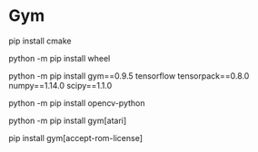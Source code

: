 # Gym

pip install cmake

python -m pip install wheel

python -m pip install gym==0.9.5 tensorflow tensorpack==0.8.0 numpy==1.14.0 scipy==1.1.0 

python -m pip install opencv-python

python -m pip install gym[atari]

pip install gym[accept-rom-license]
